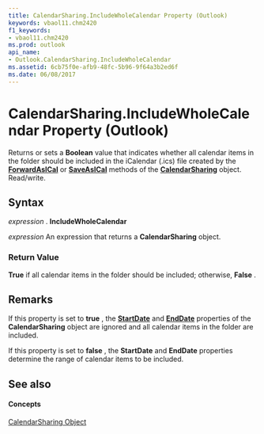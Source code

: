```yaml
---
title: CalendarSharing.IncludeWholeCalendar Property (Outlook)
keywords: vbaol11.chm2420
f1_keywords:
- vbaol11.chm2420
ms.prod: outlook
api_name:
- Outlook.CalendarSharing.IncludeWholeCalendar
ms.assetid: 6cb75f0e-afb9-48fc-5b96-9f64a3b2ed6f
ms.date: 06/08/2017
---
```



# CalendarSharing.IncludeWholeCalendar Property (Outlook)

Returns or sets a  **Boolean** value that indicates whether all calendar items in the folder should be included in the iCalendar (.ics) file created by the **[ForwardAsICal](Outlook.CalendarSharing.ForwardAsICal.md)** or **[SaveAsICal](Outlook.CalendarSharing.SaveAsICal.md)** methods of the **[CalendarSharing](Outlook.CalendarSharing.md)** object. Read/write.


## Syntax

 _expression_ . **IncludeWholeCalendar**

 _expression_ An expression that returns a **CalendarSharing** object.


### Return Value

 **True** if all calendar items in the folder should be included; otherwise, **False** .


## Remarks

If this property is set to  **true** , the **[StartDate](Outlook.CalendarSharing.StartDate.md)** and **[EndDate](Outlook.CalendarSharing.EndDate.md)** properties of the **CalendarSharing** object are ignored and all calendar items in the folder are included.

If this property is set to  **false** , the **StartDate** and **EndDate** properties determine the range of calendar items to be included.


## See also


#### Concepts


[CalendarSharing Object](Outlook.CalendarSharing.md)

